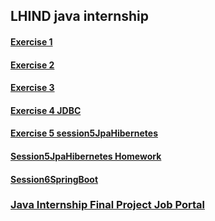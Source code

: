 ## LHIND java internship

#### [Exercise 1](https://github.com/BTabaku/lhind-java-internship/tree/main/session1Corejava)

#### [Exercise 2](https://github.com/BTabaku/lhind-java-internship/tree/main/session2Maven)

#### [Exercise 3](https://github.com/BTabaku/lhind-java-internship/tree/main/session3SQL)

#### [Exercise 4 JDBC](https://github.com/BTabaku/lhind-java-internship/tree/main/session4JDBC)

#### [Exercise 5 session5JpaHibernetes](https://github.com/BTabaku/lhind-java-internship/tree/main/session5JpaHibernetes)

#### [Session5JpaHibernetes Homework](https://github.com/BTabaku/lhind-java-internship/tree/main/session5JpaHibernetesHW)

#### [Session6SpringBoot](https://github.com/BTabaku/lhind-java-internship/tree/main/session6SpringBoot)



### [Java Internship Final Project Job Portal]([https://github.com/BTabaku/lhind-java-internship/tree/main/session6SpringBoot](https://github.com/BTabaku/lhind-java-internship/tree/setting-up-fnal-project/internshipfinalproject))
